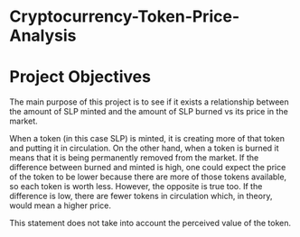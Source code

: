 # Cryptocurrency-Token-Price-Analysis
# Project Objectives
The main purpose of this project is to see if it exists a relationship between the amount of SLP minted and the amount of SLP burned vs its price in the market.

When a token (in this case SLP) is minted, it is creating more of that token and putting it in circulation. On the other hand, when a token is burned it means that it is being permanently removed from the market. If the difference between burned and minted is high, one could expect the price of the token to be lower because there are more of those tokens available, so each token is worth less. However, the opposite is true too. If the difference is low, there are fewer tokens in circulation which, in theory, would mean a higher price.

This statement does not take into account the perceived value of the token.
